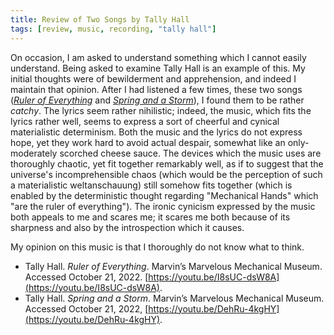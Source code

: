 ```yaml
---
title: Review of Two Songs by Tally Hall
tags: [review, music, recording, "tally hall"]
---
```

On occasion, I am asked to understand something which I cannot easily understand. Being asked to examine Tally Hall is an example of this. My initial thoughts were of bewilderment and apprehension, and indeed I maintain that opinion. After I had listened a few times, these two songs (*[Ruler of Everything](https://youtu.be/I8sUC-dsW8A)* and *[Spring and a Storm](https://youtu.be/DehRu-4kgHY)*), I found them to be rather *catchy*. The lyrics seem rather nihilistic; indeed, the music, which fits the lyrics rather well, seems to express a sort of cheerful and cynical materialistic determinism. Both the music and the lyrics do not express hope, yet they work hard to avoid actual despair, somewhat like an only-moderately scorched cheese sauce. The devices which the music uses are thoroughly chaotic, yet fit together remarkably well, as if to suggest that the universe's incomprehensible chaos (which would be the perception of such a materialistic weltanschauung) still somehow fits together (which is enabled by the deterministic thought regarding "Mechanical Hands" which "are the ruler of everything"). The ironic cynicism expressed by the music both appeals to me and scares me; it scares me both because of its sharpness and also by the introspection which it causes. 

My opinion on this music is that I thoroughly do not know what to think. 

- Tally Hall. *Ruler of Everything*. Marvin’s Marvelous Mechanical Museum. Accessed October 21, 2022. [https://youtu.be/I8sUC-dsW8A](https://youtu.be/I8sUC-dsW8A).
- Tally Hall. *Spring and a Storm*. Marvin’s Marvelous Mechanical Museum. Accessed October 21, 2022, [https://youtu.be/DehRu-4kgHY](https://youtu.be/DehRu-4kgHY).